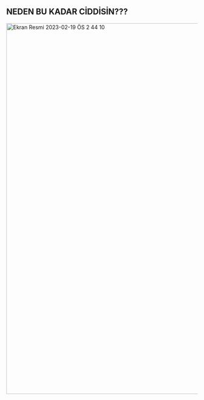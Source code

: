 ## NEDEN BU KADAR CİDDİSİN???

<img width="979" alt="Ekran Resmi 2023-02-19 ÖS 2 44 10" src="https://user-images.githubusercontent.com/116187665/219946301-80a31366-c97f-4263-b0dd-cffe5e6dbbc4.png">
